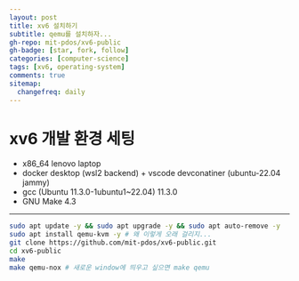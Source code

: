 ```yaml
---
layout: post
title: xv6 설치하기
subtitle: qemu를 설치하자...
gh-repo: mit-pdos/xv6-public
gh-badge: [star, fork, follow]
categories: [computer-science]
tags: [xv6, operating-system]
comments: true
sitemap:
  changefreq: daily
---
```


# xv6 개발 환경 세팅

- x86_64 lenovo laptop
- docker desktop (wsl2 backend) + vscode devconatiner (ubuntu-22.04 jammy)
- gcc (Ubuntu 11.3.0-1ubuntu1~22.04) 11.3.0
- GNU Make 4.3
---

```bash
sudo apt update -y && sudo apt upgrade -y && sudo apt auto-remove -y
sudo apt install qemu-kvm -y # 왜 이렇게 오래 걸리지...
git clone https://github.com/mit-pdos/xv6-public.git
cd xv6-public
make
make qemu-nox # 새로운 window에 띄우고 싶으면 make qemu
```
